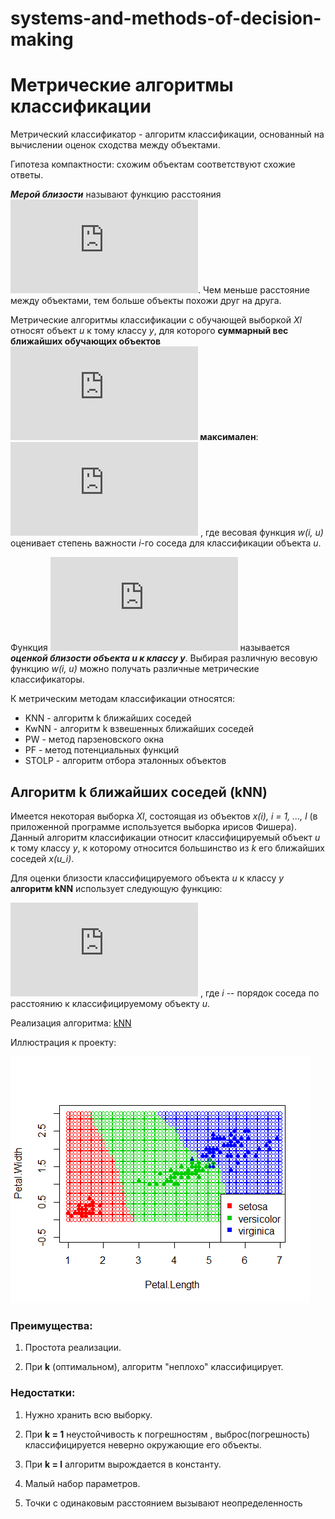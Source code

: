 # systems-and-methods-of-decision-making

# Метрические алгоритмы классификации

Метрический классификатор - алгоритм классификации, основанный на вычислении оценок сходства между объектами.

Гипотеза компактности: cхожим объектам соответствуют схожие ответы.

**_Мерой близости_** называют функцию расстояния ![](http://latex.codecogs.com/svg.latex?%5Clarge%20%5Crho%3A%20%28X%20%5Ctimes%20X%29%20%5Crightarrow%20%5Cmathbb%7BR%7D). Чем меньше расстояние между объектами, тем больше объекты похожи друг на друга.

Метрические алгоритмы классификации с обучающей выборкой *Xl* относят объект *u* к тому классу *y*, для которого **суммарный вес ближайших обучающих объектов ![](https://latex.codecogs.com/gif.latex?W_y%28u%2C%20X%5El%29) максимален**:
![](https://latex.codecogs.com/gif.latex?W_y%28u%2C%20X%5El%29%20%3D%20%5Csum_%7Bi%20%3A%20y_%7Bu%7D%5E%7B%28i%29%7D%20%3D%20y%7D%20w%28i%2C%20u%29%20%5Crightarrow%20max)
, где весовая функция *w(i, u)* оценивает степень важности *i*-го соседа для классификации объекта *u*.

Функция ![](https://latex.codecogs.com/gif.latex?W_y%28u%2C%20X%5El%29) называется **_оценкой близости объекта u к классу y_**. Выбирая различную весовую функцию *w(i, u)* можно получать различные метрические классификаторы.

К метрическим методам классификации относятся:
- KNN - алгоритм k ближайших соседей
- KwNN - алгоритм k взвешенных ближайших соседей
- PW - метод парзеновского окна
- PF - метод	потенциальных	функций
- STOLP - алгоритм отбора	эталонных	объектов

## Алгоритм k ближайших соседей (kNN)

Имеется некоторая выборка *Xl*, состоящая из объектов *x(i), i = 1, ..., l* (в приложенной программе используется выборка ирисов Фишера).
Данный алгоритм классификации относит классифицируемый объект *u* к тому классу *y*, к которому относится большинство из *k* его ближайших соседей *x(u_i)*.

Для оценки близости классифицируемого объекта *u* к классу *y* **алгоритм kNN** использует следующую функцию:

![](http://latex.codecogs.com/svg.latex?%5Clarge%20W%28i%2C%20u%29%20%3D%20%5Bi%20%5Cleq%20k%5D) , где *i* -- порядок соседа по расстоянию к классифицируемому объекту *u*.

Реализация алгоритма: [kNN](knn.R)

Иллюстрация к проекту:

![alt text](https://github.com/Fenina-Evgenia/systems-and-methods-of-decision-making/blob/master/knn.png)

### Преимущества:
1. Простота реализации.

2. При **k** (оптимальном), алгоритм "неплохо" классифицирует.

### Недостатки:
1. Нужно хранить всю выборку.

2. При **k = 1** неустойчивость к погрешностям , выброс(погрешность) классифицируется неверно окружающие его объекты.

3. При **k = l** алгоритм вырождается в константу.

4. Малый набор параметров.

5. Точки с одинаковым расстоянием вызывают неопределенность 
